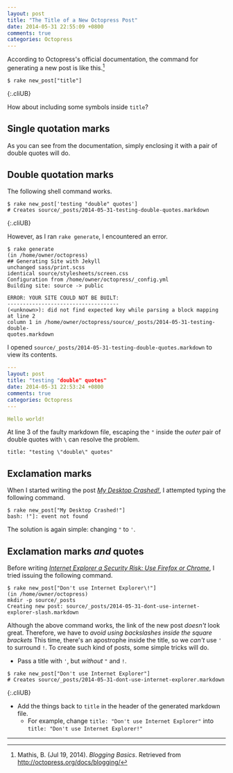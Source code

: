```yaml
---
layout: post
title: "The Title of a New Octopress Post"
date: 2014-05-31 22:55:09 +0800
comments: true
categories: Octopress
---
```


According to Octopress's official documentation, the command for
generating a new post is like this.[^1]

    $ rake new_post["title"]
{:.cliUB}

How about including some symbols inside `title`?

<!-- more -->

Single quotation marks
---

As you can see from the documentation, simply enclosing it with a pair
of double quotes will do.

Double quotation marks
---

The following shell command works.

    $ rake new_post['testing "double" quotes']
    # Creates source/_posts/2014-05-31-testing-double-quotes.markdown
{:.cliUB}

However, as I ran `rake generate`, I encountered an error.

<pre class="cli"><code class="UBMono">$ rake generate
(in /home/owner/octopress)
## Generating Site with Jekyll
<span class="rake_gen_unchanged">unchanged</span> sass/print.scss
<span class="rake_gen_identical">identical</span> source/stylesheets/screen.css 
Configuration from /home/owner/octopress/_config.yml
Building site: source -&gt; public

ERROR: YOUR SITE COULD NOT BE BUILT:
------------------------------------
(&lt;unknown&gt;): did not find expected key while parsing a block mapping at line 2
column 1 in /home/owner/octopress/source/_posts/2014-05-31-testing-double-
quotes.markdown
</code></pre>

I opened `source/_posts/2014-05-31-testing-double-quotes.markdown` to
view its contents.

```yaml Sample source file of the new post (source/_posts/2014-05-31-testing-double-quotes.markdown)
---
layout: post
title: "testing "double" quotes"
date: 2014-05-31 22:53:24 +0800
comments: true
categories: Octopress
---

Hello world!
```

At line 3 of the faulty markdown file, escaping the `"` inside the
*outer* pair of double quotes with `\` can resolve the problem.

<pre><code>title: "testing <span class="HLCode">\"</span>double<span class="HLCode">\"</span> quotes"</code></pre>

Exclamation marks
---

When I started writing the post
[*My Desktop Crashed!*][my_desktop_crashed], I attempted typing the
following command.

<pre class="cli"><code class="UBMono">$ rake new_post["My Desktop Crashed<span class="UBHLCode">!</span>"]
bash: !"]: event not found
</code></pre>

The solution is again simple: changing `"` to `'`.

Exclamation marks *and* quotes
---

Before writing
[*Internet Explorer a Security Risk: Use Firefox or Chrome*][DontIE],
I tried issuing the following command.

<pre class="cli"><code class="UBMono">$ rake new_post["Don't use Internet Explorer<span class="UBHLCode">\</span>!"]
(in /home/owner/octopress)
mkdir -p source/_posts
Creating new post: source/_posts/2014-05-31-dont-use-internet-explorer-slash.markdown
</code></pre>

Although the above command works, the link of the new post *doesn't*
look great.  Therefore, we have to *avoid using backslashes inside the
square brackets*  This time, there's an apostrophe inside the title,
so we *can't* use `'` to surround `!`.  To create such kind of posts,
some simple tricks will do.

- Pass a title with `'`, but *without* `"` and `!`.

~~~~~
$ rake new_post["Don't use Internet Explorer"]
# Creates source/_posts/2014-05-31-dont-use-internet-explorer.markdown
~~~~~
{:.cliUB}

- Add the things back to `title` in the header of the generated
markdown file.
    - For example, change `title: "Don't use Internet Explorer"` into
	`title: "Don't use Internet Explorer!"`

---

[^1]:
    Mathis, B.  (Jul 19, 2014).  *Blogging Basics*.  Retrieved from
    <http://octopress.org/docs/blogging/>

[^2]: Ibid.

[my_desktop_crashed]: /blog/2014/05/27/my-desktop-crashed/
[DontIE]: /blog/2014/05/31/internet-explorer-a-security-risk-use-firefox-or-chrome/
